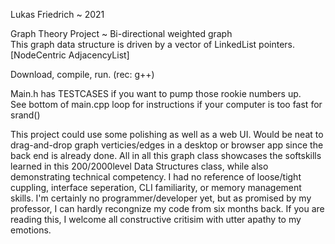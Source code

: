 Lukas Friedrich ~ 2021

Graph Theory Project ~ Bi-directional weighted graph    
This graph data structure is driven by a vector of LinkedList pointers. [NodeCentric AdjacencyList]

Download, compile, run. (rec: g++)

Main.h has TESTCASES if you want to pump those rookie numbers up.   
See bottom of main.cpp loop for instructions if your computer is too fast for srand()


This project could use some polishing as well as a web UI. Would be neat to drag-and-drop graph verticies/edges in a desktop or browser app since the back end is already done. All in all this graph class showcases the softskills learned in this 200/2000level Data Structures class, while also demonstrating technical competency. I had no reference of loose/tight cuppling, interface seperation, CLI familiarity, or memory management skills. I'm certainly no programmer/developer yet, but as promised by my professor, I can hardly recongnize my code from six months back. If you are reading this, I welcome all constructive critisim with utter apathy to my emotions.
